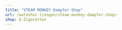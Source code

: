 ```yaml
---
title: "STEAM MONKEY Dampfer-Shop"
url: /waldshut-tiengen/steam-monkey-dampfer-shop/
shop: E-Zigaretten
---
```

